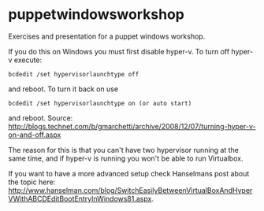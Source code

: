 puppetwindowsworkshop
=====================

Exercises and presentation for a puppet windows workshop.

If you do this on Windows you must first disable hyper-v. To turn off hyper-v execute: 

    bcdedit /set hypervisorlaunchtype off

and reboot. To turn it back on use

    bcdedit /set hypervisorlaunchtype on (or auto start)

and reboot. Source: http://blogs.technet.com/b/gmarchetti/archive/2008/12/07/turning-hyper-v-on-and-off.aspx

The reason for this is that you can't have two hypervisor running at the same time, and if hyper-v is running you won't be able to run Virtualbox.

If you want to have a more advanced setup check Hanselmans post about the topic here: http://www.hanselman.com/blog/SwitchEasilyBetweenVirtualBoxAndHyperVWithABCDEditBootEntryInWindows81.aspx.

